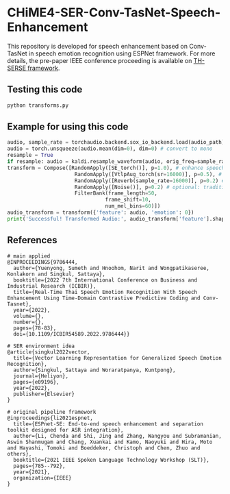 # CHiME4-SER-Conv-TasNet-Speech-Enhancement
This repository is developed for speech enhancement based on Conv-TasNet in speech emotion recognition using ESPNet framework.
For more details, the pre-paper IEEE conference proceeding is available on [TH-SERSE framework](https://www.researchgate.net/publication/360997197_Real-Time_Thai_Speech_Emotion_Recognition_With_Speech_Enhancement_Using_Time-Domain_Contrastive_Predictive_Coding_and_Conv-Tasnet).

## Testing this code
```python
python transforms.py
```

## Example for using this code
```python
audio, sample_rate = torchaudio.backend.sox_io_backend.load(audio_path)
audio = torch.unsqueeze(audio.mean(dim=0), dim=0) # convert to mono
resample = True
if resample: audio = kaldi.resample_waveform(audio, orig_freq=sample_rate, new_freq=16000)
transform = Compose([RandomApply([SE_torch()], p=1.0), # enhance speech quality by reduce unnecessary information
                      RandomApply([VtlpAug_torch(sr=16000)], p=0.5), # simulate new speaker information by new vocal tract style
                      RandomApply([Reverb(sample_rate=16000)], p=0.2) # optional: traditional environment augmentation
                      RandomApply([Noise()], p=0.2) # optional: traditional environment augmentation
                      FilterBank(frame_length=50,
                                frame_shift=10,
                                num_mel_bins=60)])
audio_transform = transform({'feature': audio, 'emotion': 0})
print('Successful! Transformed Audio:', audio_transform['feature'].shape)
```

## References
```
# main applied
@INPROCEEDINGS{9786444,
  author={Yuenyong, Sumeth and Hnoohom, Narit and Wongpatikaseree, Konlakorn and Singkul, Sattaya},
  booktitle={2022 7th International Conference on Business and Industrial Research (ICBIR)}, 
  title={Real-Time Thai Speech Emotion Recognition With Speech Enhancement Using Time-Domain Contrastive Predictive Coding and Conv-Tasnet}, 
  year={2022},
  volume={},
  number={},
  pages={78-83},
  doi={10.1109/ICBIR54589.2022.9786444}}

# SER environment idea
@article{singkul2022vector,
  title={Vector Learning Representation for Generalized Speech Emotion Recognition},
  author={Singkul, Sattaya and Woraratpanya, Kuntpong},
  journal={Heliyon},
  pages={e09196},
  year={2022},
  publisher={Elsevier}
}

# original pipeline framework
@inproceedings{li2021espnet,
  title={ESPnet-SE: End-to-end speech enhancement and separation toolkit designed for ASR integration},
  author={Li, Chenda and Shi, Jing and Zhang, Wangyou and Subramanian, Aswin Shanmugam and Chang, Xuankai and Kamo, Naoyuki and Hira, Moto and Hayashi, Tomoki and Boeddeker, Christoph and Chen, Zhuo and others},
  booktitle={2021 IEEE Spoken Language Technology Workshop (SLT)},
  pages={785--792},
  year={2021},
  organization={IEEE}
}
```
